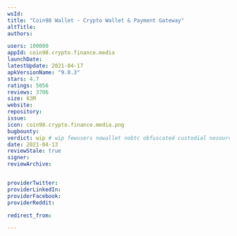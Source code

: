 ```yaml
---
wsId: 
title: "Coin98 Wallet - Crypto Wallet & Payment Gateway"
altTitle: 
authors:

users: 100000
appId: coin98.crypto.finance.media
launchDate: 
latestUpdate: 2021-04-17
apkVersionName: "9.0.3"
stars: 4.7
ratings: 5056
reviews: 3706
size: 63M
website: 
repository: 
issue: 
icon: coin98.crypto.finance.media.png
bugbounty: 
verdict: wip # wip fewusers nowallet nobtc obfuscated custodial nosource nonverifiable reproducible bounty defunct
date: 2021-04-13
reviewStale: true
signer: 
reviewArchive:


providerTwitter: 
providerLinkedIn: 
providerFacebook: 
providerReddit: 

redirect_from:

---
```



